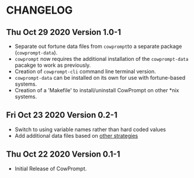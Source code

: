 # CHANGELOG

## Thu Oct 29 2020  Version 1.0-1

- Separate out fortune data files from `cowprompt`to a separate package (`cowprompt-data`).
- `cowprompt` now requires the additional installation of the `cowprompt-data` pacakge to work as previously.
- Creation of `cowprompt-cli` command line terminal version.
- `cowprompt-data` can be installed on its own for use with fortune-based systems.
- Creation of a 'Makefile' to install/uninstall CowPrompt on other \*nix systems.

## Fri Oct 23 2020  Version 0.2-1

- Switch to using variable names rather than hard coded values
- Add additional data files based on [other strategies](http://www.rtqe.net/ObliqueStrategies/EditionOther.html)

## Thu Oct 22 2020  Version 0.1-1

- Initial Release of CowPrompt.

